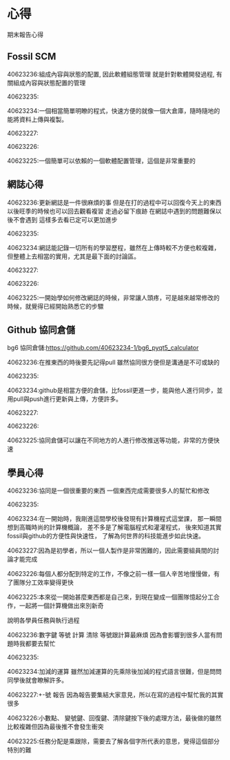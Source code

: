 心得
===

期末報告心得

Fossil SCM
---

40623236:組成內容與狀態的配置, 因此軟體組態管理 就是針對軟體開發過程, 有關組成內容與狀態配置的管理

40623235:

40623234:一個相當簡單明瞭的程式，快速方便的就像一個大倉庫，隨時隨地的能將資料上傳與複製。

40623227:

40623226:

40623225:一個簡單可以依賴的一個軟體配置管理，這個是非常重要的

網誌心得
---

40623236:更新網誌是一件很麻煩的事 但是在打的過程中可以回復今天上的東西 以後旺季的時候也可以回去觀看複習 走過必留下痕跡 在網誌中遇到的問題難保以後不會遇到 這樣多去看已定可以更加進步

40623235:

40623234:網誌能記錄一切所有的學習歷程，雖然在上傳時較不方便也較複雜，但整體上去相當的實用，尤其是最下面的討論區。

40623227:

40623226:

40623225:一開始學如何修改網誌的時候，非常讓人頭疼，可是越來越常修改的時候，就覺得已經開始熟悉它的步驟


Github 協同倉儲
---
bg6 協同倉儲:https://github.com/40623234-1/bg6_pyqt5_calculator

40623236:在推東西的時後要先記得pull 雖然協同很方便但是溝通是不可或缺的

40623235:

40623234:github是相當方便的倉儲，比fossil更進一步，能與他人進行同步，並用pull與push進行更新與上傳，方便許多。

40623227:

40623226:

40623225:協同倉儲可以讓在不同地方的人進行修改推送等功能，非常的方便快速

學員心得
---


40623236:協同是一個很重要的東西 一個東西完成需要很多人的幫忙和修改

40623235:

40623234:在一開始時，我剛進這間學校後發現有計算機程式這堂課，
那一瞬間想到高職時尚的計算機概論，
差不多是了解電腦程式和灌灌程式，
後來知道其實fossil與github的方便性與快速性，
了解為何世界的科技能進步如此快速。

40623227:因為是初學者，所以一個人製作是非常困難的，因此需要組員間的討論才能完成

40623226:每個人都分配到特定的工作，不像之前一樣一個人辛苦地慢慢做，有了團隊分工效率變得更快

40623225:本來從一開始甚麼東西都是自己來，到現在變成一個團隊憶起分工合作，一起將一個計算機做出來別新奇



說明各學員任務與執行過程

40623236:數字鍵 等號 計算 清除 等號跟計算最麻煩 因為會影響到很多人當有問題時我都要去幫忙

40623235:

40623234:加減的運算 雖然加減運算的先乘除後加減的程式語言很難，但是問問同學後就會瞭解許多。

40623227:+-號 報告 因為報告要集結大家意見，所以在寫的過程中幫忙我的其實很多

40623226:小數點、 變號鍵、回復鍵、清除鍵按下後的處理方法，最後做的雖然比較複雜但因為最後推不會發生衝突

40623225:任務分配是乘跟除，需要去了解各個字所代表的意思，覺得這個部分特別的難
